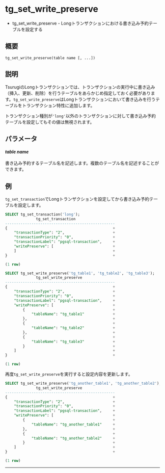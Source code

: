 # tg_set_write_preserve

- tg_set_write_preserve - Longトランザクションにおける書き込み予約テーブルを設定する

## 概要

```
tg_set_write_preserve(table name [, ...])
```

## 説明

TsurugiのLongトランザクションでは、トランザクションの実行中に書き込み（挿入、更新、削除）を行うテーブルをあらかじめ指定しておく必要があります。`tg_set_write_preserve`はLongトランザクションにおいて書き込みを行うテーブルをトランザクション特性に追加します。

トランザクション種別が`'long'`以外のトランザクションに対して書き込み予約テーブルを設定してもその値は無視されます。

## パラメータ

#### *table name*

書き込み予約するテーブル名を記述します。複数のテーブル名を記述することができます。

## 例

`tg_set_transaction`でLongトランザクションを設定してから書き込み予約テーブルを設定します。

```sql
SELECT tg_set_transaction('long');
              tg_set_transaction
--------------------------------------------------
{                                                +
    "transactionType": "2",                      +
    "transactionPriority": "0",                  +
    "transactionLabel": "pgsql-transaction",     +
    "writePreserve": [                           +
    ]                                            +
}                                                +

(1 row)

SELECT tg_set_write_preserve('tg_table1', 'tg_table2', 'tg_table3');
              tg_set_write_preserve
--------------------------------------------------
{                                                +
    "transactionType": "2",                      +
    "transactionPriority": "0",                  +
    "transactionLabel": "pgsql-transaction",     +
    "writePreserve": [                           +
        {                                        +
            "tableName": "tg_table1"             +
        },                                       +
        {                                        +
            "tableName": "tg_table2"             +
        },                                       +
        {                                        +
            "tableName": "tg_table3"             +
        }                                        +
    ]                                            +
}                                                +

(1 row)
```

再度`tg_set_write_preserve`を実行すると設定内容を更新します。

```sql
SELECT tg_set_write_preserve('tg_another_table1', 'tg_another_table2');
              tg_set_write_preserve
--------------------------------------------------
{                                                +
    "transactionType": "2",                      +
    "transactionPriority": "0",                  +
    "transactionLabel": "pgsql-transaction",     +
    "writePreserve": [                           +
        {                                        +
            "tableName": "tg_another_table1"     +
        },                                       +
        {                                        +
            "tableName": "tg_another_table2"     +
        }                                        +
    ]                                            +
}                                                +

(1 row)
```

---
